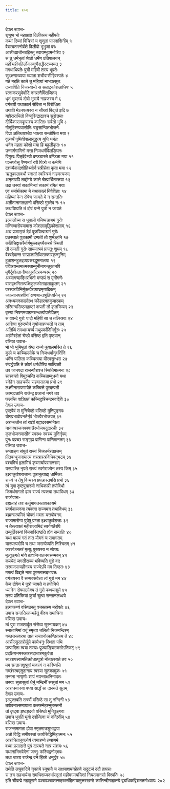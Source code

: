 ```yaml
---
title: २०२

---
```

देवल उवाच-  
शृणुष्व भो महाप्राज्ञ दिलीपस्य महीपतेः  
कथां दिव्यां विचित्रां च शृणुतां पापनाशिनीम् १  
वैवस्वतमनोर्वंशे दिलीपो भूभुजां वरः  
आसीत्प्राचीनबर्हिस्तु स्वायम्भुवमनोरिव २  
स तु धर्मभृतां श्रेष्ठो धर्मेण प्रतिपालयन्  
महीं महीपतिर्लोकान्गुणैराद्धैररञ्जयत् ३  
मगधाधिपतेः पुत्री महिषी तस्य भूपतेः  
सुदक्षणाख्यया ख्याता शचीवासीद्दिवस्पतेः ४  
गते महति काले तु महिष्यां नाभवत्सुतः  
दध्याविति निजस्वान्ते स सम्राट्कोशलाधिपः ५  
रत्नाकरसुमेर्वादि नगरत्नैर्विराजितम्  
धृतं भूवलयं दोषो भूषायै नाप्रजस्य मे ६  
वर्गत्रयी यथाकालं सेविता न विरोधिता  
तथापि मेऽनपत्यस्य न सौख्यं विद्यते हृदि ७  
यज्ञैराराधितो विष्णुरिन्द्राद्याश्च सुरोत्तमाः  
दीर्घिकारामकूपाश्च कारिताः सर्वतो भुवि ८  
गोभूहिरण्यवासोभिः षड्रसान्वितभोजनैः  
विप्रा अतिथयश्चैव भक्त्या सन्तोषिता मया ९  
वृत्यर्थं पृथिवीपालानुद्धृत्य युधि धर्मतः  
धनेन महता कोशो मया हि बहुलीकृतः १०  
उन्मार्गगामिनो मत्ता निजधर्मविलङ्घिनः  
विमुखः पितृदेवेभ्यो दण्ड्यास्ते दण्डिता मया ११  
पञ्चपर्वसु वैष्णव्यां रवौ पित्र्ये च कर्मणि  
दशम्यैकादशीतिथ्योर्न स्त्रीसेवा कृता मया १२  
ऋतुकालावधौ स्नातां स्वस्त्रियं नाहमत्यजम्  
अनृतावपि तद्योग्ये काले चेत्प्रार्थितस्तया १३  
तदा तस्यां सकामिन्यां सकामं रमितं मया  
एवं धर्मार्थकामा मे यथाकालं निषेविताः १४  
महिष्यां केन दोषेण जायते मे न सन्ततिः  
अतीतानागतज्ञानो वसिष्ठो गुरुरेव नः १५  
कथयिष्यति तं दोषं यन्मे पुत्रो न जायते  
देवल उवाच-  
इत्यालोच्य स भूपालो गमिष्यन्नाश्रमं गुरोः  
मन्त्रिष्वारोपयामास कोशलामृद्धिकोशलाम् १६  
अथ प्रजासृजं देवं पूजयित्वाश्रमं गुरोः  
प्रतस्थाते पुत्रकामौ दम्पती तौ शुभेऽहनि १७  
कतिचिद्वासरैर्मार्गमुल्लङ्घ्यैकरथे स्थितौ  
तौ दम्पती गुरोः सायमाश्रमं प्रापतुः शुभम् १८  
वैश्वदेवान्त सम्प्राप्तातिथिसत्कारकृन्मुनिम्  
हुताशनहुतद्रव्यप्रसरद्धूममालया १९  
पवित्रयन्तमात्मस्थान्मुनीनागन्तुकानपि  
मृगैर्दूर्वाप्रतानौघप्रपूर्णोदरमन्थरम् २०  
अभ्यागच्छद्भिरभितो मण्डपं स मृगीगणैः  
वासवृक्षमिलत्पक्षिकुलकोलाहलाकुलम् २१  
परस्परविनिर्मुक्तवैरव्याघ्रमृगादिकम्  
जपध्यानपरर्षीणां क्षणश्रान्तश्रुतिध्वनिम् २२  
अनध्ययनकालोत्थ क्रीडारक्तकुमारकम्  
तस्मिन्वसिष्ठमद्राष्टां दम्पती तौ कृतक्रियम् २३  
बृस्यां निषणमव्यग्रमरुन्धत्योपसेवितम्  
स ववन्दे गुरोः पादौ महिषी सा च तत्स्त्रियः २४  
आशिषा गुरुरप्येनं युयोजारुन्धती च ताम्  
अतिथिं तमथाभ्यर्च्य मधुपर्कादिभिर्गुरुः २५  
अर्हणैरर्हतां श्रेष्ठो वसिष्ठ इति पृष्टवान्  
वसिष्ठ उवाच-  
भो भो भूमिभृतां श्रेष्ठ राज्ये कुशलमस्ति ते २६  
कुले च कच्चिल्लोके च निजधर्मानुवर्त्तिनि  
धर्मेण पालिता कच्चित्वया वीरवसुन्धरा २७  
संवर्द्धयति ते कोशं धर्मधीरिव सात्विकी  
तव जानपदा राजन्पौराश्च स्थितिमात्मनः २८  
सारवन्तो विमुञ्चन्ति कच्चिन्नाम्बुधयो यथा  
स्नेहेन साहचर्येण सहवासतया प्रभो २९  
लक्ष्मीनारायणायेते कच्चित्ते पुरदम्पती  
काम्यव्रतानि राजेन्द्र प्रजानां नगरे तव  
फलन्ति वाञ्छितं कच्चिद्धरिचन्दनवद्दिवि ३०  
देवल उवाच-  
पृष्ट्वैवं स मुनिश्रेष्ठो वसिष्ठो मुनिपुङ्गवः  
योगप्रभावोपनतैर्नृपं भोज्यैरभोजयत् ३१  
अरुन्धतीच तां राज्ञीं बह्वादरसमन्विता  
नानाव्यञ्जनपक्वान्नैरभोजयदुदारधीः ३२  
कृतभोजनमासीनं स्वस्थः स्वस्थं मुनिर्नृपम्  
पुनः पप्रच्छ सङ्गृह्य पाणिना पाणिमानतम् ३३  
वसिष्ठ उवाच-  
सप्ताङ्ग संयुतं राज्यं निजधर्मरतप्रजम्  
प्रीतबन्धुजनामात्यं शस्त्रास्त्रविधिवद्भटम् ३४  
वश्यमित्रं हृतामित्रं कृष्णार्चापरमानसम्  
यस्यास्ति नृपते राज्यं स्वर्गराज्येन तस्य किम् ३५  
इक्ष्वाकुवंशराजानः पुत्रानुत्पाद्य धार्मिकाः  
राज्यं च तेषु विन्यस्य प्रपन्नास्तपसि प्रभो ३६  
त्वं युवा दृष्टपुत्रास्यो नाधिकारी तपोविधौ  
किमर्थमागतो ह्यत्र राज्यं त्यक्त्वा तथाविधम् ३७  
राजोवाच-  
ब्रह्मन्नाहं तपः कर्तुमागतस्तावकाश्रमे  
स्वर्गकामनया त्यक्त्वा राज्यमत्र तथाविधम् ३८  
ब्रह्मन्सत्यमिदं चोक्तं भवता यत्तपोवनम्  
राज्यमारोप्य पुत्रेषु प्राप्ता इक्ष्वाकुवंशजाः ३९  
न तैस्त्यक्तं महीराज्यमिदं स्वर्गगतैरपि  
तन्मूर्तिरस्यां विमनास्तिष्ठति ह्येव सन्ततिः ४०  
यथा बाल्यं गतं तात यौवनं च समागतम्  
यास्यत्यदोपि च तथा जराप्येष्यति निश्चितम् ४१  
जरसोऽनतरं मृत्युः पुरुषस्य न संशयः  
मृत्युङ्गते मयि ब्रह्मन्विनातनयसम्भवम् ४२  
कस्येदं जगतीराज्यं भविष्यति गुरो वद  
तस्मादपत्यहीनस्य राज्येऽपि मम तिष्ठतः ४३  
ममत्वं विद्यते नात्र पुरस्तात्तदभावतः  
वर्गत्रयस्य वै सम्यक्संवेत्ता त्वं गुरो मम ४४  
केन दोषेण मे पुत्रो जायते न तपोनिधे  
ध्यानेन दोषमालोक्य तं गुरो कथयाशुमे ४५  
तस्य प्रतिक्रियां कुर्यां श्रुत्वा सन्तानलब्धये  
देवल उवाच-  
इत्याकर्ण्य वसिष्ठस्तु वचस्तस्य महीपतेः ४६  
उवाच सन्ततिस्तम्भहेतुं वीक्ष्य समाधिना  
वसिष्ठ उवाच-  
त्वं पुरा राजशार्दूल संसेव्य सुरनायकम् ४७  
स्नातामिमां वधूं स्मृत्वा चलितो निजमन्दिरम्  
गच्छतस्त्वरया तात सन्तानोत्कण्ठितस्य ते ४८  
आसीत्सुरतरोर्मूले कामेधनुः स्थिता पथि  
उत्पादिता त्वया तस्याः पूज्याङ्घ्रिरजसोऽतिरुट् ४९  
प्रदक्षिणनमस्कारसदाचारमकुर्वता  
साऽशपत्त्वामतिक्रोधात्पुत्रो नोत्पत्स्यते तव ५०  
मम सन्तानशुश्रूषां यावत्त्वं न करिष्यसि  
गच्छंस्त्वमृतुदानाय त्वरया सुतकामुकः ५१  
तन्मना नाश्रृणोः शापं नयन्ताक्षनिनादतः  
तस्याः सुतासुतां धेनुं नन्दिनीं ससुतां मम ५२  
आराधयानया वध्वा सार्द्धं सा दास्यते सुतम्  
देवल उवाच-  
इत्युक्तवति तत्रर्षौ वसिष्ठे सा तु नन्दिनी ५३  
तपोवनात्समायाता वत्सस्नेहस्नुतस्तनी  
तां दृष्ट्वा हृष्टहृदयो वसिष्ठो मुनिपुङ्गवः  
उवाच भूपतिं भूयो दर्शयित्वा च नन्दिनीम् ५४  
वसिष्ठ उवाच-  
राजन्समागता ह्येषा स्मृतमात्रशुभाह्वया  
अतो विद्धि समीपस्थां कार्यसिद्धिमिहात्मनः ५५  
आराधितानुगत्येयं त्वयारण्ये तथाश्रमे  
वध्वा प्रसादात्ते पुत्रं दास्यते नात्र संशयः ५६  
यथानाभिभवेदेनां जन्तुः कश्चिद्वनोद्भवः  
तथा चारय राजेन्द्र वने हिंस्रो धनुर्द्धर ५७  
देवल उवाच-  
तथेति लघुवादिने नृपतये स्नुषायै च सक्षपाशयनहेतवे सदुटजं ददौ तापसः  
स तत्र सहभार्यया समधिशय्यदर्भास्तृतां महीमगमयन्निशां नियतमानसो विश्पतिः ५८  
इति श्रीपाद्मे महापुराणे पञ्चपञ्चाशत्सहस्रसंहितायामुत्तरखण्डे कालिन्दीमाहात्म्ये द्व्यधिकद्विशततमोध्यायः २०२